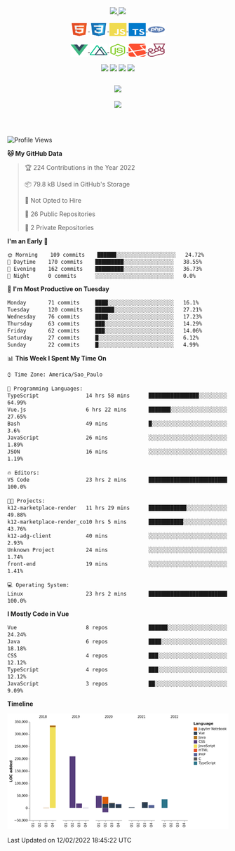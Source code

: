 <div align="center">
  <a href="https://github.com/Rodolfo-Santos">
  <img height="180em" src="https://github-readme-stats.vercel.app/api?username=Rodolfo-Santos&show_icons=true&theme=monokai&include_all_commits=true&count_private=true"/>
  <img height="180em" src="https://github-readme-stats.vercel.app/api/top-langs/?username=Rodolfo-Santos&layout=compact&langs_count=7&theme=monokai"/>
</div>
<br/>

<div align="center">
  <img align="center" alt="HTML" height="30" width="40" src="https://raw.githubusercontent.com/devicons/devicon/master/icons/html5/html5-original.svg">
  <img align="center" alt="CSS" height="30" width="40" src="https://raw.githubusercontent.com/devicons/devicon/master/icons/css3/css3-original.svg">
  <img align="center" alt="JS" height="30" width="40" src="https://raw.githubusercontent.com/devicons/devicon/master/icons/javascript/javascript-plain.svg">
  <img align="center" alt="TS" height="30" width="40" src="https://raw.githubusercontent.com/devicons/devicon/master/icons/typescript/typescript-plain.svg">
  <img align="center" alt="PHP" height="30" width="40" src="https://raw.githubusercontent.com/devicons/devicon/master/icons/php/php-plain.svg">
</div>
  
<br/>
  
<div align="center">
  <img align="center" alt="VueJS" height="30" width="40" src="https://raw.githubusercontent.com/devicons/devicon/master/icons/vuejs/vuejs-original.svg">
  <img align="center" alt="NuxtJS" height="30" width="40" src="https://raw.githubusercontent.com/devicons/devicon/master/icons/nuxtjs/nuxtjs-original.svg">
  <img align="center" alt="NodeJS" height="30" width="40" src="https://raw.githubusercontent.com/devicons/devicon/master/icons/nodejs/nodejs-plain.svg">
  <img align="center" alt="Laravel" height="30" width="40" src="https://raw.githubusercontent.com/devicons/devicon/master/icons/laravel/laravel-plain.svg">
  <img align="center" alt="Blade" height="30" width="40" src="https://raw.githubusercontent.com/devicons/devicon/master/icons/jest/jest-plain.svg">
</div>
  
<br/>
  
<div align="center"> 
  <a href="https://www.instagram.com/rodolfo.d.santos/" target="_blank"><img src="https://img.shields.io/badge/-Instagram-%23E4405F?style=for-the-badge&logo=instagram&logoColor=white" target="_blank"></a>
 <a href="https://discord.gg/7h4QC4MA" target="_blank"><img src="https://img.shields.io/badge/Discord-7289DA?style=for-the-badge&logo=discord&logoColor=white" target="_blank"></a> 
  <a href="mailto:rodolfodossantos29@gmail.com" target="_blank"><img src="https://img.shields.io/badge/-Gmail-%23333?style=for-the-badge&logo=gmail&logoColor=white"></a>
  <a href="https://www.linkedin.com/in/rodolfosantos29/" target="_blank"><img src="https://img.shields.io/badge/-LinkedIn-%230077B5?style=for-the-badge&logo=linkedin&logoColor=white" target="_blank"></a>  
</div>
  
##
 
<div align="center">
   <img height="180em" src="http://github-readme-streak-stats.herokuapp.com?user=rodolfo-santos&theme=monokai&hide_border=true&date_format=M%20j%5B%2C%20Y%5D"/>
</div>
  
<br/>
  
<div align="center">
  <img src="https://activity-graph.herokuapp.com/graph?username=rodolfo-santos&custom_title=Rodolfo%27s%20activity%20graph&theme=monokai&hide_border=true"/>
</div>
  
##
<br/>
  
<!--START_SECTION:waka-->
![Profile Views](http://img.shields.io/badge/Profile%20Views-3-blue)

**🐱 My GitHub Data** 

> 🏆 224 Contributions in the Year 2022
 > 
> 📦 79.8 kB Used in GitHub's Storage 
 > 
> 🚫 Not Opted to Hire
 > 
> 📜 26 Public Repositories 
 > 
> 🔑 2 Private Repositories  
 > 
**I'm an Early 🐤** 

```text
🌞 Morning    109 commits    ██████░░░░░░░░░░░░░░░░░░░   24.72% 
🌆 Daytime    170 commits    █████████░░░░░░░░░░░░░░░░   38.55% 
🌃 Evening    162 commits    █████████░░░░░░░░░░░░░░░░   36.73% 
🌙 Night      0 commits      ░░░░░░░░░░░░░░░░░░░░░░░░░   0.0%

```
📅 **I'm Most Productive on Tuesday** 

```text
Monday       71 commits     ████░░░░░░░░░░░░░░░░░░░░░   16.1% 
Tuesday      120 commits    ██████░░░░░░░░░░░░░░░░░░░   27.21% 
Wednesday    76 commits     ████░░░░░░░░░░░░░░░░░░░░░   17.23% 
Thursday     63 commits     ███░░░░░░░░░░░░░░░░░░░░░░   14.29% 
Friday       62 commits     ███░░░░░░░░░░░░░░░░░░░░░░   14.06% 
Saturday     27 commits     █░░░░░░░░░░░░░░░░░░░░░░░░   6.12% 
Sunday       22 commits     █░░░░░░░░░░░░░░░░░░░░░░░░   4.99%

```


📊 **This Week I Spent My Time On** 

```text
⌚︎ Time Zone: America/Sao_Paulo

💬 Programming Languages: 
TypeScript               14 hrs 58 mins      ████████████████░░░░░░░░░   64.99% 
Vue.js                   6 hrs 22 mins       ███████░░░░░░░░░░░░░░░░░░   27.65% 
Bash                     49 mins             █░░░░░░░░░░░░░░░░░░░░░░░░   3.6% 
JavaScript               26 mins             ░░░░░░░░░░░░░░░░░░░░░░░░░   1.89% 
JSON                     16 mins             ░░░░░░░░░░░░░░░░░░░░░░░░░   1.19%

🔥 Editors: 
VS Code                  23 hrs 2 mins       █████████████████████████   100.0%

🐱‍💻 Projects: 
k12-marketplace-render   11 hrs 29 mins      ████████████░░░░░░░░░░░░░   49.88% 
k12-marketplace-render_co10 hrs 5 mins       ███████████░░░░░░░░░░░░░░   43.76% 
k12-adg-client           40 mins             ░░░░░░░░░░░░░░░░░░░░░░░░░   2.93% 
Unknown Project          24 mins             ░░░░░░░░░░░░░░░░░░░░░░░░░   1.74% 
front-end                19 mins             ░░░░░░░░░░░░░░░░░░░░░░░░░   1.41%

💻 Operating System: 
Linux                    23 hrs 2 mins       █████████████████████████   100.0%

```

**I Mostly Code in Vue** 

```text
Vue                      8 repos             ██████░░░░░░░░░░░░░░░░░░░   24.24% 
Java                     6 repos             ████░░░░░░░░░░░░░░░░░░░░░   18.18% 
CSS                      4 repos             ███░░░░░░░░░░░░░░░░░░░░░░   12.12% 
TypeScript               4 repos             ███░░░░░░░░░░░░░░░░░░░░░░   12.12% 
JavaScript               3 repos             ██░░░░░░░░░░░░░░░░░░░░░░░   9.09%

```


**Timeline**

![Chart not found](https://raw.githubusercontent.com/rodolfo-santos/rodolfo-santos/main/charts/bar_graph.png) 


 Last Updated on 12/02/2022 18:45:22 UTC
<!--END_SECTION:waka-->     
              
